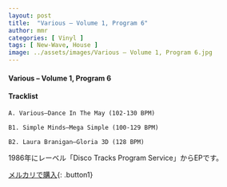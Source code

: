 ```yaml
---
layout: post
title:  "Various – Volume 1, Program 6"
author: mmr
categories: [ Vinyl ]
tags: [ New-Wave, House ]
image: ../assets/images/Various – Volume 1, Program 6.jpg
---
```


#### Various – Volume 1, Program 6

#### Tracklist
```md
A. Various–Dance In The May (102-130 BPM)

B1. Simple Minds–Mega Simple (100-129 BPM)

B2. Laura Branigan–Gloria 3D (128 BPM)
```

1986年にレーベル「Disco Tracks Program Service」からEPです。


[メルカリで購入](https://jp.mercari.com/item/m37599452288){: .button1}

